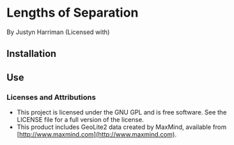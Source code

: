 # Lengths of Separation
By Justyn Harriman (Licensed with)

## Installation

## Use

### Licenses and Attributions
* This project is licensed under the GNU GPL and is free software. See the LICENSE file for a full version of the license.
* This product includes GeoLite2 data created by MaxMind, available from
[http://www.maxmind.com](http://www.maxmind.com).
